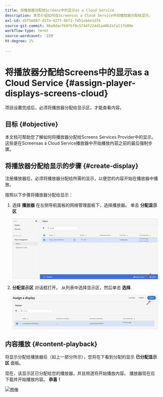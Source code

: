 ```yaml
---
title: 将播放器分配给Screens中的显示as a Cloud Service
description: 本页介绍如何在Screensas a Cloud Service中将播放器分配给显示。
exl-id: d5f5b087-d17a-427f-9bf2-7451eb4e1df6
source-git-commit: 96a0dacf69f6f9c5744f224d1a48b2afa11fb09e
workflow-type: tm+mt
source-wordcount: '229'
ht-degree: 2%

---
```


# 将播放器分配给Screens中的显示as a Cloud Service {#assign-player-displays-screens-cloud}

项目设置完成后，必须将播放器分配给显示区，才能查看内容。

## 目标 {#objective}

本文档可帮助您了解如何将播放器分配给Screens Services Provider中的显示。 这些是在Screensas a Cloud Service播放器中开始播放内容之前的最后强制步骤。

## 将播放器分配给显示的步骤 {#create-display}

注册播放器后，必须将播放器分配给所需的显示，以便您的内容开始在播放器中播放。

按照以下步骤将播放器分配给显示：

1. 选择 **播放器** 在左侧导航面板的网络管理面板下，选择播放器。 单击 **分配显示区**

   ![图像](/help/screens-cloud/assets/player/register-player7.png)

1. **分配显示区** 对话框打开。 从列表中选择显示区，然后单击 **选择**.

   ![图像](/help/screens-cloud/assets/player/register-player8.png)

## 内容播放 {#content-playback}

将显示分配给播放器后（如上一部分所示），您将在下看到分配的显示 **已分配显示区** 面板。

现在，该显示区已分配给您的播放器，并且频道将开始播放内容。 播放器现在应下载并开始播放内容。 **恭喜！**

![图像](/help/screens-cloud/assets/player/output.gif)
